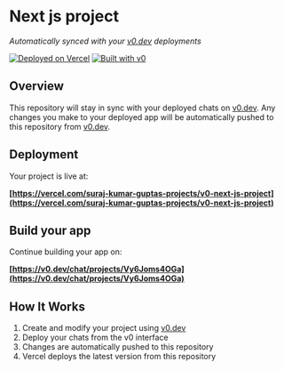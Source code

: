 # Next js project

*Automatically synced with your [v0.dev](https://v0.dev) deployments*

[![Deployed on Vercel](https://img.shields.io/badge/Deployed%20on-Vercel-black?style=for-the-badge&logo=vercel)](https://vercel.com/suraj-kumar-guptas-projects/v0-next-js-project)
[![Built with v0](https://img.shields.io/badge/Built%20with-v0.dev-black?style=for-the-badge)](https://v0.dev/chat/projects/Vy6Joms4OGa)

## Overview

This repository will stay in sync with your deployed chats on [v0.dev](https://v0.dev).
Any changes you make to your deployed app will be automatically pushed to this repository from [v0.dev](https://v0.dev).

## Deployment

Your project is live at:

**[https://vercel.com/suraj-kumar-guptas-projects/v0-next-js-project](https://vercel.com/suraj-kumar-guptas-projects/v0-next-js-project)**

## Build your app

Continue building your app on:

**[https://v0.dev/chat/projects/Vy6Joms4OGa](https://v0.dev/chat/projects/Vy6Joms4OGa)**

## How It Works

1. Create and modify your project using [v0.dev](https://v0.dev)
2. Deploy your chats from the v0 interface
3. Changes are automatically pushed to this repository
4. Vercel deploys the latest version from this repository
